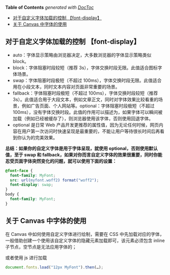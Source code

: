 <!-- START doctoc generated TOC please keep comment here to allow auto update -->
<!-- DON'T EDIT THIS SECTION, INSTEAD RE-RUN doctoc TO UPDATE -->
**Table of Contents**  *generated with [DocToc](https://github.com/thlorenz/doctoc)*

- [对于自定义字体加载的控制 【font-display】](#%E5%AF%B9%E4%BA%8E%E8%87%AA%E5%AE%9A%E4%B9%89%E5%AD%97%E4%BD%93%E5%8A%A0%E8%BD%BD%E7%9A%84%E6%8E%A7%E5%88%B6-font-display)
- [关于 Canvas 中字体的使用](#%E5%85%B3%E4%BA%8E-canvas-%E4%B8%AD%E5%AD%97%E4%BD%93%E7%9A%84%E4%BD%BF%E7%94%A8)

<!-- END doctoc generated TOC please keep comment here to allow auto update -->

## 对于自定义字体加载的控制 【font-display】

- auto：字体显示策略由浏览器决定，大多数浏览器的字体显示策略类似 block。
- block：字体阻塞时段较短（推荐 3s），字体交换时段无限。此值适合图标字体场景。
- swap：字体阻塞时段极短（不超过 100ms），字体交换时段无限。此值适合用在小段文本，同时文本内容对页面非常重要的场景。
- fallback：字体阻塞时段极短（不超过 100ms），字体交换时段较短（推荐 3s）。此值适合用于大段文本，例如文章正文，同时对字体效果比较看重的场景，例如广告页面、个人网站等。optional：字体阻塞时段极短（不超过 100ms），没有字体交换时段。此值的作用可以描述为，如果字体可以瞬间被加载（例如已经被缓存了），则浏览器使用该字体，否则使用回退字体。
- optional 是日常 Web 产品开发更推荐的属性值，因为无论任何时候，网页内容在用户第一次访问时快速呈现是最重要的，不能让用户等待很长时间后再看到你认为的完美效果。

**总结：如果你的自定义字体是用于字体呈现，就使用 optional，否则使用默认值，至于 swap 和 fallback，如果对你而言自定义字体的效果很重要，同时你能忍受页面字体突然变化的问题，就可以使用下面的设置：**

```css
@font-face {
  font-family: MyFont;
  src: url(myfont.woff2) format("woff2");
  font-display: swap;
}
body {
  font-family: MyFont;
}
```

## 关于 Canvas 中字体的使用

在 Canvas 中如何使用自定义字体进行绘制，需要在 CSS 中先加载对应的字体，一般借助创建一个使用该自定义字体的隐藏元素加载即可，该元素必须包含 inline 子节点，空节点是无法应用字体的；

或者使用 js 进行加载

```js
document.fonts.load("12px MyFont").then(…);
```
